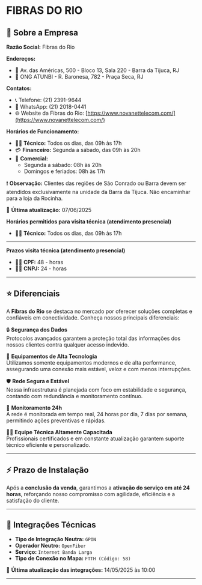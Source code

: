 # **FIBRAS DO RIO**

## 🏢 Sobre a Empresa

**Razão Social:** Fibras do Rio

**Endereços:**  
- 📍 Av. das Américas, 500 - Bloco 13, Sala 220 - Barra da Tijuca, RJ  
- 📍 ONG ATUNBI - R. Baronesa, 782 - Praça Seca, RJ

**Contatos:**  
- 📞 Telefone: (21) 2391-9644  
- 💬 WhatsApp: (21) 2018-0441  
- 🌐 Website da Fibras do Rio: [https://www.novanettelecom.com/](https://www.novanettelecom.com/)

**Horários de Funcionamento:**  
- 👨‍🔧 **Técnico:** Todos os dias, das 09h às 17h  
- 💳 **Financeiro:** Segunda a sábado, das 09h às 20h  
- 🛒 **Comercial:**  
  - Segunda a sábado: 08h às 20h  
  - Domingos e feriados: 08h às 17h

❗ **Observação:** Clientes das regiões de São Conrado ou Barra devem ser atendidos exclusivamente na unidade da Barra da Tijuca. Não encaminhar para a loja da Rocinha.

📅 **Última atualização:** 07/06/2025

**Horários permitidos para visita técnica (atendimento presencial)**
- 👨‍🔧 **Técnico:** Todos os dias, das 09h às 17h
---
**Prazos visita técnica (atendimento presencial)**
- 👨‍🔧 **CPF:** 48 - horas
- 👨‍🔧 **CNPJ:** 24 - horas
---

## ⭐ Diferenciais

A **Fibras do Rio** se destaca no mercado por oferecer soluções completas e confiáveis em conectividade. Conheça nossos principais diferenciais:

🔒 **Segurança dos Dados**  
Protocolos avançados garantem a proteção total das informações dos nossos clientes contra qualquer acesso indevido.

📡 **Equipamentos de Alta Tecnologia**  
Utilizamos somente equipamentos modernos e de alta performance, assegurando uma conexão mais estável, veloz e com menos interrupções.

🛡️ **Rede Segura e Estável**  
Nossa infraestrutura é planejada com foco em estabilidade e segurança, contando com redundância e monitoramento contínuo.

🎯 **Monitoramento 24h**  
A rede é monitorada em tempo real, 24 horas por dia, 7 dias por semana, permitindo ações preventivas e rápidas.

👨‍🔧 **Equipe Técnica Altamente Capacitada**  
Profissionais certificados e em constante atualização garantem suporte técnico eficiente e personalizado.

---

## ⚡ Prazo de Instalação

Após a **conclusão da venda**, garantimos a **ativação do serviço em até 24 horas**, reforçando nosso compromisso com agilidade, eficiência e a satisfação do cliente.

---

## 🔌 Integrações Técnicas

- **Tipo de Integração Neutra:** `GPON`  
- **Operador Neutro:** `OpenFiber`  
- **Serviço:** `Internet Banda Larga`  
- **Tipo de Conexão no Mapa:** `FTTH (Código: 58)`

📅 **Última atualização das integrações:** 14/05/2025 às 10:00

---

